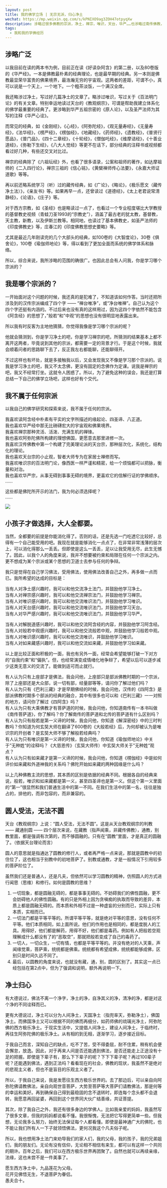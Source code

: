 ```yaml
---
layout: post
title: 我的佛学立场 | 无宗无派，归心净土
wechat: https://mp.weixin.qq.com/s/kPNIXO9ag3ZOH47otpyqXw
description: 涉略过很多佛教的宗派，净土，禅宗，唯识，天台，华严……也涉略过南传佛教，藏传佛教。也许是涉略过多的原因，总有人来分我说，我是学习哪个宗派的。要回答这个问题并不简单，因此特意写了这篇文章来回答这个问题。
tags:
  - 我和我的学佛经历
---
```


## 涉略广泛

以我目前在读的两本书为例，目前正在读《好读杂阿含》的第二册，以及80卷版的《华严经》。一本是佛教最朴素的经典理论，也是最早期的经典。另一本则是佛教最显荣华富贵的佛果境界，最浩瀚无穷的宇宙观。这两者的差距，可谓不小，真可以说是一个天上，一个地下。一个粗茶淡饭，一个满汉全席。

我还略涉过净土，写过好几篇净土的文章了。略涉过唯识，写过关于《百法明门论》的有关文章。特别幸运地读过天台的《教观纲宗》，可谓是帮助我建立体系化的佛学最重要的经典了。更涉略到华严五祖宗密的《原人论》，以及圣严法师为其写的注释《华严心诠》。

而常见的经典，如《金刚经》，《心经》，《阿弥陀经》，《观无量寿经》，《无量寿经》，《法华经》，《楞严经》，《楞伽经》，《地藏经》，《药师经》，《遗教经》，《普贤行愿品》，《普门品》，《四十二章经》，《十轮经》，《僧伽吒经》，《维摩诘经》，《十善业道经》，《弥勒下生经》，《八大人觉经》等更不在话下，部分经典的注释书或视频都看过好几种，有些还交叉对比过。

禅宗的经典除了《六祖坛经》外，也看了很多语录，公案和祖师的著作，如达摩祖师的《二入四行论》，禅宗三祖的《信心铭》，《黄檗禅师传心法要》，《永嘉大师证道歌》等等。

再以前还略系统学习（听）过的藏传经典，如《广论》，《略论》，《极乐愿文（藏传净土法）》，《亲友书》等。如果再早一点，还曾读过《道德经》，《太上老君说常清静经》，《论语》，《庄子》等。

对于西方宗教，如《圣经》也是略读过一点了，也看过一个专业程度堪比大学教授的基督教史视频（青蛙刀圣1993的“宗教史”），涵盖了最古老的犹太教，基督教，天主教，新教，以及伊斯兰教等。相同地，也读过了基本佛教史，如圣严法师的《印度佛教史》等，庄春江的《印度佛教思想史要略》等。

尤其是最近几年刚读完的几个大部头的经典，如100卷的《大智度论》，30卷《俱舍论》，100卷《瑜伽师地论》等，得以看到了更加全面而系统的佛学体系和脉络。

所以，综合来说，我所涉略的范围的确很广。也因此总会有人问我，你是学习哪个宗派的？

## 我是哪个宗派的？

一开始面对这个问题的时候，我还真的是犯难了，不知道该如何作答。当时还把所涉及到的汉传宗派编成了四个字 —— “禅台唯净”，或“净台唯禅”。自己认为这个四个字还挺有内涵的。不过后来也没有真的这样用过，因为这四个字依然不能包含《阿含经》的思想了，”般若“和”中观“的思想也没有很明显地表露出来。

所以我有时反客为主地他猜猜，你觉得我像是学习哪个宗派的呢？

他就会猜测到，你是学习净土的吧，你是学习禅宗的吧，所猜测的结果基本上都不离开这两者，毕竟说到其他的宗派，都需要一定的背景才行。于是这个时候，我就会顺着问者的思路聊下去了，反正我左右都能聊，还能聊得开。

不过这样也有坏处，就是多接触我以后，又会发现我又不像是学习那个宗派的。说我是学习净土的吧，我又不太念佛，更没有固定的念佛作为定课。说我是禅宗的吧，我又不经常打坐。这就令人困惑了。所以，为了避免这种的误会，我还是打算总结一下自己的佛学立场吧，这样也好有个交代。

## 我不属于任何宗派

以我自己的佛学研究和探索来说，我不属于任何的宗派。

我喜欢读阿含经中朴素有平实的文字所描述的缘起论、四圣谛、八正道。<br>
我也喜欢华严经中那无比磅礴宏大的宇宙观和佛果境界。<br>
我喜欢禅宗那种灵活、活泼、充满生机的禅锋。<br>
我也喜欢阿弥陀佛所构建的理想佛国，更愿意去那里进修一次。<br>
我喜欢汉传佛教中第一个构建了完美理论派的天台宗，那种层次化，系统化，结构化的理论。<br>
我也喜欢天台宗的小止观，智者大师专为在家居士禅修而写。<br>
我喜欢唯识宗的百法明门论，像西医一样严谨和精密，给一个烦恼都可以把脉，衡量和对治。<br>
我也喜欢华严宗，从事无碍到事事无碍的境界，更喜欢它的信解行证的学佛顺序。<br>
……

这些都是佛陀所开示的法门，我为何必须选择呢？<br>
……

![](../images/2023-06-29-18-52-37.png)

## 小孩子才做选择，大人全都要。

当然，全都要的前提是你能消化得了。否则的话，还是先选一门吃透它比较好，总得有一个自己能受用的吧。我现在就是能够消化一点点了，在非常非常浅薄的层次上，可以消化得那么一丢丢。但即使是这么一丢丢，足以让我受用无尽，此生无憾了。因此，以我个人的角度来说，我并不想要被约束和局限在任何一个宗派之内。更不想成为某个宗派或某个思想的卫道士去参与任何的争辩。

我只是觉得在自己学习佛法，受用佛法，使用佛法改善自己之外，再多做一点而已。我所希望的达成的目标是：

当有人对净土感兴趣时，我可以和他交流净土法门，并鼓励他学习净土。<br>
当有人对禅宗感兴趣时，我可以和他交流禅宗法门，并鼓励他学习禅宗。<br>
当有人对唯识感兴趣时，我可以和他交流唯识法门，并鼓励他学习唯识。<br>
当有人对天台感兴趣时，我可以和他交流唯识法门，并鼓励他学习天台。<br>
当有人对华严感兴趣时，我可以和他交流唯识法门，并鼓励他学习华严。<br>

当有人对解脱道感兴趣时，我可以和他交流阿含经的内容，并鼓励他学习阿含经。<br>
当有人对般若中观感兴趣时，我可以和他交流般若中观，并鼓励他学习般若中观。<br>
当有人对唯识感兴趣时，我可以和他交流唯识，并鼓励他学习唯识。<br>
当有人对如来藏感兴趣时，我可以和他交流如来藏，并鼓励他学习如来藏。<br>

以上是比较正面和积极的一面，我也有另外一面，经常会希望能够打破一下对方的“自我约束”和“偏执”。但，也经常演变成情绪化地争辩了，希望以后可以逐步减少这类无意义的交流了。能做到适可而止就行。

有人认为只有上座部才是佛法，我会问他，上座部只是部派佛教时期的一个宗派，除了上座部还是大众部，说一切有部，经量部等等，请问你了解过他们吗？<br>
有人认为只有《巴利三藏》才是早期佛经的时候，我会问他，汉传的《四阿含》是部派佛教时期多个部派的经典的融合，其中有很多也可以和《巴利三藏》一一对照的地方，请问你了解过《四阿含》吗？<br>
有人认为只有大乘佛教才有菩萨道的时候，我会问他，你知道南传有一本书叫做《南传菩萨道》，你了解吗？你了解南传的菩萨道和北传的菩萨道有什么区别吗？<br>
有人认为只有般若是第一义谛的时候，我会问他，你知道《解深密经》中的三时判教吗？你知道为何玄奘大师在翻译了600卷的《大般若经》后，为何却被认为是唯识宗的开创者？是玄奘大师不够了解般若经典吗？ <br>
有人认为只有唯识是第一义谛的时候，我会问他，你知道《瑜伽师地论》中关于”无种姓“的诠释吗？《大慈恩传》（玄奘大师传）中玄奘大师关于”无种姓“观点？<br>
有人认为只有如来藏才是第一义谛的时候，我会问他，你知道《楞伽经》中是如何评价如来藏和外道神我的关系吗？佛陀开始如来藏的两种因缘是什么吗？<br>

以上几种佛教主流的思想，其本质的区别是依据的经典不同。根据各自的经典来说，般若，唯识和如来藏都是第一义，甚至四圣谛也是第一义。但这个第一义里面的“第一”很显然和我们普通生活中的第一不同。在我们生活中的第一名，往往是独占的，排他的，而非包容的，而非兼容的。

## 圆人受法，无法不圆

天台《教观纲宗》上说：“圆人受法，无法不圆”。这是从天台教观纲宗的判教 —— 藏通别圆 —— 四个层次来说，在藏教（指声闻乘，非藏传佛教），通教，别教里面，都是强调有次第的，而不够圆融的。只有在“圆教”里面，才是真正的圆融了。（依据天台理论而言）

圆人的意思就是指通达了圆教的修行人，或者再严格一点来说，那就是圆教中的初住位了，这也相当于别教中的初地菩萨了。别教或通教，才是一般情况下引用较多的菩萨阶位了。

虽然我们还是普通人，还是凡夫，但依然可以学习圆教的精神，仿照圆人的方式进行闻思（思维）和修行。如何是圆教的思维？

1. 一切现象，都是圆融无碍的，都是事事无碍的。不妨碍我们的佛性圆融，更不会妨碍他人的佛性圆融。有的只是外相上因为贪嗔痴的执取而导致的差异，本质上都是圆融无碍的。而本质和外相不过是一种虚妄的分别而已，实际上只有本质，实相而已。
2. 一切法门都是平等平等的。所谓平等平等，就是绝对平等的意思，没有任何不平等。他们本质相同，如上面所说。他们的作用也是相同的，都是度脱人的工具。用得好，他们都是解药，用得不好，他们都是毒药。例如有人把般若空观理解成什么都没有了的“恶取空”，那就把般若变成了自己的毒药了。
3. 一切人，一切众生，一切有情，也都是平等平等的。并没有绝对的人天乘，声闻缘觉乘，菩萨乘，统统都是佛乘。统统都有希望成佛，统统都能够成佛，区别只是时间久远不同了。
4. 最后，以圆教的角度来说，也就没有藏，通，别，圆的区别了。其实这一点已经包括在第2点中，但为了强调和说明，额外再说明一下。

## 净土归心

有大德说过，佛法不离一个净字，净土的净，自净其义的净，清净的净，都是对这个净的不同诠释而已。

更有大德说过，净土可以分为人间净土，天国净土（指兜率天，弥勒净土），佛国净土。而佛国净土又可以根据不同的佛而再细分，如药师佛的琉璃光净土，阿弥陀佛的西方极乐净土。于现实生活中，又提倡人间净土，建设人间净土，于临终时，再往生阿弥陀佛的极乐净土。从有相的到无相，逐渐学习，逐步接近目标。

于我自己而言，深知自己的缺点，吃不了苦，受不得委屈，耐不住累，稍有机会便会懈怠，放逸。因此，对于再来人间是否还能遇到佛法，是否还能走上正途没有十足的把握。即使是下辈子有，那么下下辈子的呢？下下下辈子呢？再过100辈子呢？还能遇到佛法，遇到正法吗？看看现在的社会，佛教的现状，我虽然不是绝对的悲观主义者，但也不是盲目的乐观主义者了。 

所以，于我自己来说，我是发愿往生西方极乐世界的。去了那边后，可以亲自向阿弥陀佛请教佛法，亲自向观世音菩萨，大势至菩萨等大菩萨们请教佛法，那是何等的幸运和美好。再到确保自己得到最稳固的念不退转时，即连每个念头都不会退转，我愿意再回娑婆，再回到这个世界同大伙广结善缘，共证菩提。

其次，除了我自己之外，我还有很多身边的学佛人。比如我亲爱的妈妈，我虽然写了很多文章，但我的妈妈都说看不懂。我很惭愧，无法把它写得更简单一些。但我想，无论我多么努力，始终无法保证每个人都看懂。即使是最神通广大的佛陀，也不能让我们所有人一下子就领悟佛法，更何况我这个凡夫俗子呢。

所以，我也想用净土法门来劝导我们的家人们，我的父母，我的孩子，我的兄弟姐们，我的朋友们。无论有没有信仰，无论相不相信有来生，都可以有这样一个共同的期许。百年之后，我们可以在西方极乐世界再团聚了。自然也就可以再续亲缘，法缘，这也未尝不是一件美事了。

愿生西方净土中，九品莲花为父母。<br>
花开见佛悟无生，不退菩萨为眷侣。<br>
愚夫合十。

